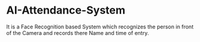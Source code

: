 # AI-Attendance-System

It is a Face Recognition based System which recognizes the person in front of the Camera  and  records there Name and time of entry.
